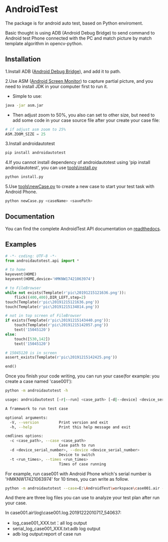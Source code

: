 # AndroidTest

The package is for android auto test, based on Python enviroment.

Basic thought is using ADB (Android Debug Bridge) to send command to Android test Phone connected with the PC and match picture by match template algorithm in opencv-python.

## Installation
 1.Install ADB ([Android Debug Bridge](https://github.com/15045120/AndroidTest/tree/master/dependency/adb)), and add it to path.
 
 2.Use ASM ([Android Screen Monitor](https://github.com/15045120/AndroidTest/blob/master/dependency/asm.jar)) to capture partial picture, and you need to install JDK in your computer first to run it.

 - Simple to use:
```bash
java -jar asm.jar
```
 - Then adjust zoom to 50%, you also can set to other size, but need to add some code in your case source file after your create your case file:
```python
# if adjust asm zoom to 25% 
ASM.ZOOM_SIZE = 25
```
3.Install androidautotest
```bash
pip install androidautotest 
```
4.If you cannot install dependency of androidautotest using 'pip install androidautotest', you can use [tools\install.py](https://github.com/15045120/AndroidTest/blob/master/tools/install.py)
```bash
python install.py
```
 5.Use [tools\newCase.py](https://github.com/15045120/AndroidTest/blob/master/tools/newCase.py) to create a new case to start your test task with Android Phone.

```bash
python newCase.py <caseName> <savePath>
```
## Documentation
You can find the complete AndroidTest API documentation on  [readthedocs](http://androidtest.readthedocs.io/).
## Examples
```python
# -*- coding: UTF-8 -*-
from androidautotest.api import *

# to home
keyevent(HOME)
keyevent(HOME,device='HMKNW17421063974')

# to FileBrowser
while not exists(Template(r'pic\20191215121636.png')):
	flick((400,400),DIR_LEFT,step=2)
touch(Template(r'pic\20191215121636.png'))
touch(Template(r'pic\20191215134814.png'))

# not in top screen of FileBrowser
if exists(Template(r'pic\20191215143440.png')):
	touch(Template(r'pic\20191215142057.png'))
	text('15045120')
else:
	touch([530,142])
	text('15045120')

# 15045120 is in screen
assert_exists(Template(r'pic\20191215142425.png'))

end()
```
Once you finish your code writing, you can run your case(for example: you create a case named 'case001'):
```bash
python -m androidautotest -h

usage: androidautotest [-r|--run] <case_path> [-d|--device] <device_serial_number> [-t|--times] <run_times>

A framework to run test case

optional arguments:
  -V, --version         Print version and exit
  -h, --help            Print this help message and exit

cmdlines options:
  -c <case_path>, --case <case_path>
                        Case path to run
  -d <device_serial_number>, --device <device_serial_number>
                        Device to switch
  -t <run_times>, --times <run_times>
                        Times of case running
```
For example, run case001 with Android Phone which's serial number is 'HMKNW17421063974' for 10 times, you can write as follow.
```bash
python -m androidautotest --case=E:\AndroidTest\workspace\case001.air --device=HMKNW17421063974 --times=10
```
And there are three log files you can use to analyze your test plan after run your case.

In case001.air\log\case001.log.20191222010717_540637\:
 - log_case001_XXX.txt：all log output
 - serial_log_case001_XXX.txt:adb log output
 - adb log output:report of case run